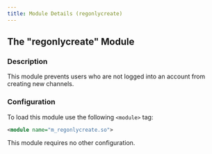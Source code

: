 ```yaml
---
title: Module Details (regonlycreate)
---
```


## The "regonlycreate" Module

### Description

This module prevents users who are not logged into an account from creating new channels.

### Configuration

To load this module use the following `<module>` tag:

```xml
<module name="m_regonlycreate.so">
```

This module requires no other configuration.
